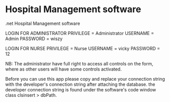 # Hospital Management software
 .net Hospital Management software
 
LOGIN FOR ADMINISTRATOR
 PRIVILEGE = Administrator
 USERNAME = Admin
 PASSWORD = wiszy

LOGIN FOR NURSE
 PRIVILEGE = Nurse
 USERNAME = vicky
 PASSWORD = 12

NB:
The administrator have full right to access all controls on the form, where as other users will have some controls activated.

Before you can use this app please copy and replace your connection string with the developer's connection string after attaching the database.
the developer connection string is found under the software's code window class clsinsert > dbPath.
